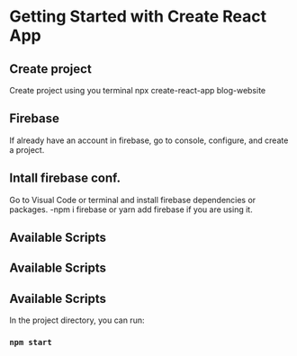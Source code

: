 # Getting Started with Create React App

## Create project

Create project using you terminal
npx create-react-app blog-website

## Firebase
If already have an account in firebase, go to console, configure, and create a project.

## Intall firebase conf.
Go to Visual Code or terminal and install firebase dependencies or packages.
-npm i firebase or yarn add firebase if you are using it.

## Available Scripts
## Available Scripts
## Available Scripts

In the project directory, you can run:

### `npm start`
